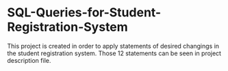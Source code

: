 # SQL-Queries-for-Student-Registration-System
This project is created in order to apply statements of desired changings in the student registration system. Those 12 statements can be seen in project description file.


